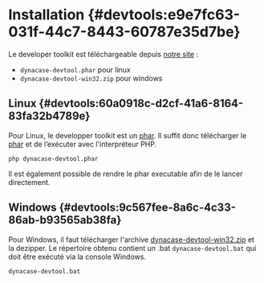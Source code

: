 # Installation {#devtools:e9e7fc63-031f-44c7-8443-60787e35d7be}

Le developer toolkit est téléchargeable depuis [notre site][eec-public-development-tools] :

-   `dynacase-devtool.phar` pour linux
-   `dynacase-devtool-win32.zip` pour windows

## Linux {#devtools:60a0918c-d2cf-41a6-8164-83fa32b4789e}

Pour Linux, le developper toolkit est un [phar][php_phar].
Il suffit donc télécharger le [phar][url_linux_toolkit] et de l’exécuter avec l'interpréteur PHP.

    php dynacase-devtool.phar

Il est également possible de rendre le phar executable afin de le lancer directement.

## Windows {#devtools:9c567fee-8a6c-4c33-86ab-b93565ab38fa}

Pour Windows, il faut télécharger l'archive [dynacase-devtool-win32.zip][url_win_toolkit] et la dezipper.
Le répertoire obtenu contient un .bat `dynacase-devtool.bat` qui doit être exécuté via la console Windows.

    dynacase-devtool.bat

<!-- links -->

[php_phar]: https://en.wikipedia.org/wiki/PHAR_(file_format) "Phar"
[eec-public-development-tools]: http://eec.anakeen.com/public/tools/development
[url_win_toolkit]: http://eec.anakeen.com/public/tools/development/dynacase-devtool-win32.zip
[url_linux_toolkit]: http://eec.anakeen.com/public/tools/development/dynacase-devtool.phar
